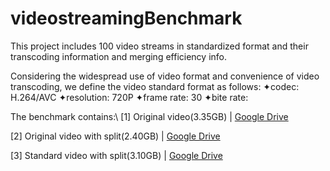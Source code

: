 # videostreamingBenchmark
This project includes 100 video streams in standardized format and their transcoding information and merging efficiency info.

Considering the widespread use of video format and convenience of video transcoding, we define the video standard format as follows: 
  ✦codec: H.264/AVC
  ✦resolution: 720P
  ✦frame rate: 30
  ✦bite rate: 
  
The benchmark contains:\\
  [1] Original video(3.35GB) | [Google Drive](https://drive.google.com/drive/u/1/my-drive)
  
  [2] Original video with split(2.40GB) | [Google Drive](https://drive.google.com/drive/u/1/my-drive)
  
  [3] Standard video with split(3.10GB) | [Google Drive](https://drive.google.com/drive/u/1/my-drive)
